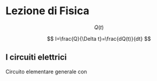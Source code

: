 # Lezione di Fisica


$$
Q(t)
$$


$$
I=\frac{Q}{\Delta t}=\frac{dQ(t)}{dt}
$$


## I circuiti elettrici

Circuito elementare generale con 



<!--stackedit_data:
eyJoaXN0b3J5IjpbOTg2NzI1NjZdfQ==
-->